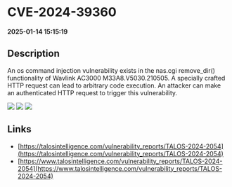 # CVE-2024-39360

**2025-01-14 15:15:19**

## Description
An os command injection vulnerability exists in the nas.cgi remove_dir() functionality of Wavlink AC3000 M33A8.V5030.210505. A specially crafted HTTP request can lead to arbitrary code execution. An attacker can make an authenticated HTTP request to trigger this vulnerability.

![](https://img.shields.io/static/v1?label=Score&message=9.1&color=red)
![](https://img.shields.io/static/v1?label=Severity&message=CRITICAL&color=red)
![](https://img.shields.io/static/v1?label=CWE&message=RCE&color=green)

## Links
- [https://talosintelligence.com/vulnerability_reports/TALOS-2024-2054](https://talosintelligence.com/vulnerability_reports/TALOS-2024-2054)
- [https://www.talosintelligence.com/vulnerability_reports/TALOS-2024-2054](https://www.talosintelligence.com/vulnerability_reports/TALOS-2024-2054)
